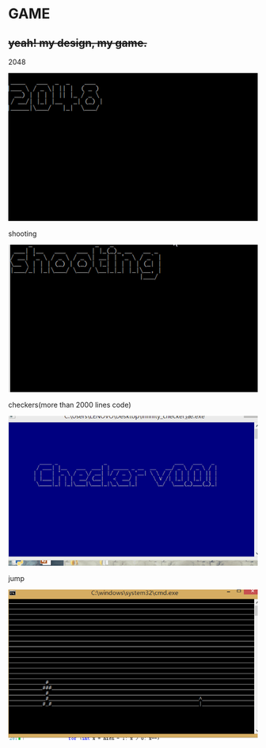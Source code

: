 # GAME
~~yeah! my design, my game.~~
----------
2048


![image](https://github.com/luofun/GAME/blob/master/2048/windows/console/gif/2048console.gif)

shooting


![image](https://github.com/luofun/GAME/blob/master/shooting/shooting.gif)

checkers(more than 2000 lines code)


![image](https://github.com/luofun/GAME/blob/master/infinitychecker/checkers.gif)

jump


![image](https://github.com/luofun/GAME/blob/master/jump/jump.gif)
